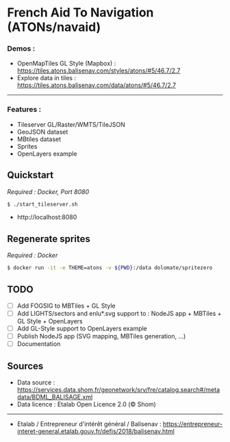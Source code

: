# French Aid To Navigation (ATONs/navaid)

### Demos :

- OpenMapTiles GL Style (Mapbox) : https://tiles.atons.balisenav.com/styles/atons/#5/46.7/2.7
- Explore data in tiles : https://tiles.atons.balisenav.com/data/atons/#5/46.7/2.7

---

### Features :

- Tileserver GL/Raster/WMTS/TileJSON
- GeoJSON dataset
- MBtiles dataset
- Sprites
- OpenLayers example

## Quickstart

*Required : Docker, Port 8080*

```bash
$ ./start_tileserver.sh
```

- http://localhost:8080

## Regenerate sprites

*Required : Docker*

```bash
$ docker run -it -e THEME=atons -v ${PWD}:/data dolomate/spritezero
```

## TODO

- [ ] Add FOGSIG to MBTiles + GL Style
- [ ] Add LIGHTS/sectors and enlu*.svg support to : NodeJS app + MBTiles + GL Style + OpenLayers
- [ ] Add GL-Style support to OpenLayers example
- [ ] Publish NodeJS app (SVG mapping, MBTiles generation, ...)
- [ ] Documentation

## Sources

- Data source : https://services.data.shom.fr/geonetwork/srv/fre/catalog.search#/metadata/BDML_BALISAGE.xml
- Data licence : Etalab Open Licence 2.0 (© Shom)
---
- Etalab / Entrepreneur d'intérêt général / Balisenav  : https://entrepreneur-interet-general.etalab.gouv.fr/defis/2018/balisenav.html
